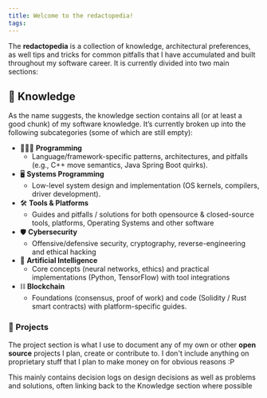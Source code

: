 ```yaml
---
title: Welcome to the redactopedia!
tags:
---
```

The **redactopedia** is a collection of knowledge, architectural preferences, as well tips and tricks for common pitfalls that I have accumulated and built throughout my software career. 
It is currently divided into two main sections:
## 🧠 Knowledge
As the name suggests, the knowledge section contains all (or at least a good chunk) of my software knowledge. It’s currently broken up into the following subcategories (some of which are still empty):
- 🧑🏼‍💻 **Programming**
	- Language/framework-specific patterns, architectures, and pitfalls (e.g., C++ move semantics, Java Spring Boot quirks).
- 🖥️ **Systems Programming** 
	- Low-level system design and implementation (OS kernels, compilers, driver development).
- 🛠️ **Tools & Platforms** 
	- Guides and pitfalls / solutions for both opensource & closed-source tools, platforms, Operating Systems and other software
- 🛡️ **Cybersecurity**
	- Offensive/defensive security, cryptography, reverse-engineering and ethical hacking
- 🤖 **Artificial Intelligence**
	- Core concepts (neural networks, ethics) and practical implementations (Python, TensorFlow) with tool integrations
- ⛓️ **Blockchain** 
	- Foundations (consensus, proof of work) and code (Solidity / Rust smart contracts) with platform-specific guides.
### 📝 Projects
The project section is what I use to document any of my own or other **open source** projects I plan, create or contribute to. I don't include anything on proprietary stuff that I plan to make money on for obvious reasons :P

This mainly contains decision logs on design decisions as well as problems and solutions, often linking back to the Knowledge section where possible